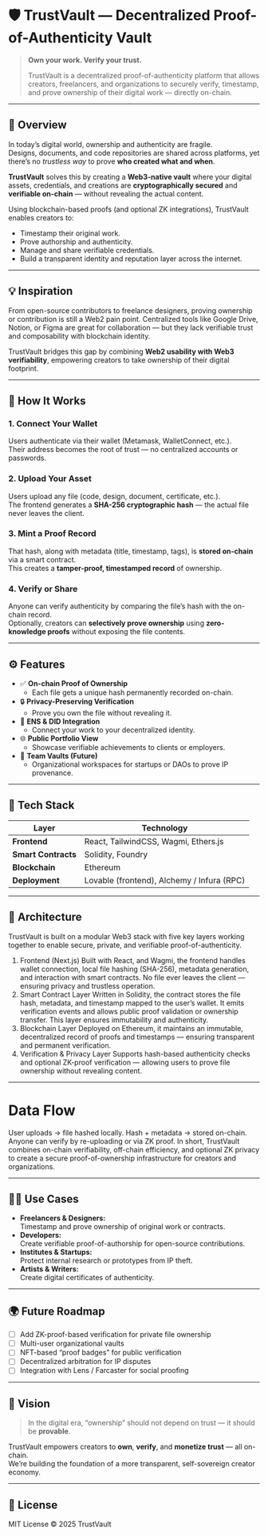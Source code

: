 # 🛡️ TrustVault — Decentralized Proof-of-Authenticity Vault

> **Own your work. Verify your trust.**
>
> TrustVault is a decentralized proof-of-authenticity platform that allows creators, freelancers, and organizations to securely verify, timestamp, and prove ownership of their digital work — directly on-chain.

---

## 🚀 Overview

In today’s digital world, ownership and authenticity are fragile.  
Designs, documents, and code repositories are shared across platforms, yet there’s no *trustless way* to prove **who created what and when**.  

**TrustVault** solves this by creating a **Web3-native vault** where your digital assets, credentials, and creations are **cryptographically secured** and **verifiable on-chain** — without revealing the actual content.

Using blockchain-based proofs (and optional ZK integrations), TrustVault enables creators to:
- Timestamp their original work.
- Prove authorship and authenticity.
- Manage and share verifiable credentials.
- Build a transparent identity and reputation layer across the internet.

---

## 💡 Inspiration

From open-source contributors to freelance designers, proving ownership or contribution is still a Web2 pain point. Centralized tools like Google Drive, Notion, or Figma are great for collaboration — but they lack verifiable trust and composability with blockchain identity.

TrustVault bridges this gap by combining **Web2 usability with Web3 verifiability**, empowering creators to take ownership of their digital footprint.

---

## 🧠 How It Works

### 1. **Connect Your Wallet**
Users authenticate via their wallet (Metamask, WalletConnect, etc.).  
Their address becomes the root of trust — no centralized accounts or passwords.

### 2. **Upload Your Asset**
Users upload any file (code, design, document, certificate, etc.).  
The frontend generates a **SHA-256 cryptographic hash** — the actual file never leaves the client.

### 3. **Mint a Proof Record**
That hash, along with metadata (title, timestamp, tags), is **stored on-chain** via a smart contract.  
This creates a **tamper-proof, timestamped record** of ownership.

### 4. **Verify or Share**
Anyone can verify authenticity by comparing the file’s hash with the on-chain record.  
Optionally, creators can **selectively prove ownership** using **zero-knowledge proofs** without exposing the file contents.

---

## ⚙️ Features

- ✅ **On-chain Proof of Ownership**
  - Each file gets a unique hash permanently recorded on-chain.
- 🔒 **Privacy-Preserving Verification**
  - Prove you own the file without revealing it.
- 🧩 **ENS & DID Integration**
  - Connect your work to your decentralized identity.
- 🌐 **Public Portfolio View**
  - Showcase verifiable achievements to clients or employers.
- 🏢 **Team Vaults (Future)**
  - Organizational workspaces for startups or DAOs to prove IP provenance.

---

## 🧰 Tech Stack

| Layer | Technology |
|-------|-------------|
| **Frontend** |React, TailwindCSS, Wagmi, Ethers.js |
| **Smart Contracts** | Solidity, Foundry |
| **Blockchain** | Ethereum |
| **Deployment** | Lovable (frontend), Alchemy / Infura (RPC) |

---

## 🧩 Architecture

TrustVault is built on a modular Web3 stack with five key layers working together to enable secure, private, and verifiable proof-of-authenticity.
1. Frontend (Next.js)
Built with React, and Wagmi, the frontend handles wallet connection, local file hashing (SHA-256), metadata generation, and interaction with smart contracts. No file ever leaves the client — ensuring privacy and trustless operation.
2. Smart Contract Layer
Written in Solidity, the contract stores the file hash, metadata, and timestamp mapped to the user’s wallet. It emits verification events and allows public proof validation or ownership transfer. This layer ensures immutability and authenticity.
3. Blockchain Layer
Deployed on Ethereum, it maintains an immutable, decentralized record of proofs and timestamps — ensuring transparent and permanent verification.
5. Verification & Privacy Layer
Supports hash-based authenticity checks and optional ZK-proof verification — allowing users to prove file ownership without revealing content.

---

# Data Flow
User uploads → file hashed locally.
Hash + metadata → stored on-chain.
Anyone can verify by re-uploading or via ZK proof.
In short, TrustVault combines on-chain verifiability, off-chain efficiency, and optional ZK privacy to create a secure proof-of-ownership infrastructure for creators and organizations.

---

## 🧑‍💻 Use Cases

- **Freelancers & Designers:**  
  Timestamp and prove ownership of original work or contracts.
- **Developers:**  
  Create verifiable proof-of-authorship for open-source contributions.
- **Institutes & Startups:**  
  Protect internal research or prototypes from IP theft.
- **Artists & Writers:**  
  Create digital certificates of authenticity.

---

## 🌍 Future Roadmap

- [ ] Add ZK-proof-based verification for private file ownership  
- [ ] Multi-user organizational vaults  
- [ ] NFT-based “proof badges” for public verification  
- [ ] Decentralized arbitration for IP disputes  
- [ ] Integration with Lens / Farcaster for social proofing  

---

## 🏁 Vision

> In the digital era, “ownership” should not depend on trust — it should be **provable**.

TrustVault empowers creators to **own**, **verify**, and **monetize trust** — all on-chain.  
We’re building the foundation of a more transparent, self-sovereign creator economy.

---

## 📜 License
MIT License © 2025 TrustVault

